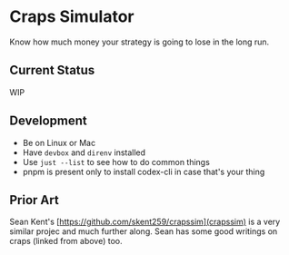 # Craps Simulator

Know how much money your strategy is going to lose in the long run.

## Current Status

WIP

## Development

* Be on Linux or Mac
* Have `devbox` and `direnv` installed
* Use `just --list` to see how to do common things
* pnpm is present only to install codex-cli in case that's your thing

## Prior Art

Sean Kent's [https://github.com/skent259/crapssim](crapssim) is a very similar
projec and much further along. Sean has some good writings on craps (linked
from above) too.
